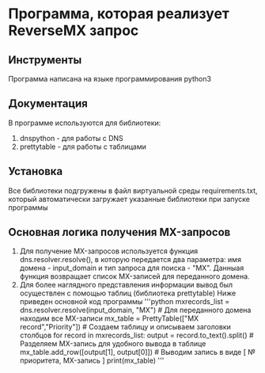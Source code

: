 # Программа, которая реализует ReverseMX запрос

## Инструменты
Программа написана на языке программирования python3

## Документация
В программе используются для библиотеки:
1. dnspython - для работы с DNS
2. prettytable - для работы с таблицами

## Установка
Все библиотеки подгружены в файл виртуальной среды requirements.txt, который автоматически загружает указанные библиотеки при запуске программы

## Основная логика получения MX-запросов

1. Для получение MX-запросов используется функция dns.resolver.resolve(), в которую передается два параметра: имя домена - input_domain и тип запроса для поиска - "MX".
   Данныая функция возвращает список MX-записей для переданного домена.
2. Для более наглядного представления информации вывод был осуществлен с помощью таблиц (библиотека prettytable)
   Ниже приведен основной код программы
'''python
mxrecords_list = dns.resolver.resolve(input_domain, "MX") #  Для переданного домена находим все MX-записи
    mx_table = PrettyTable(["MX record","Priority"]) #  Создаем таблицу и описываем заголовки столбцов
    for record in mxrecords_list:
        output = record.to_text().split() #  Разделяем MX-запись для удобного вывода в таблице            
        mx_table.add_row([output[1], output[0]]) #  Выводим запись в виде [ № приоритета, MX-запись ]
    print(mx_table)
'''
